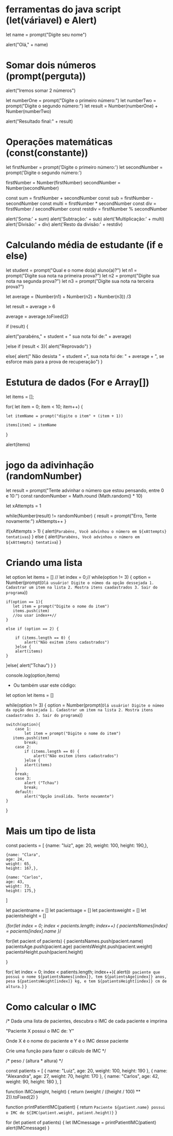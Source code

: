 # ferramentas do java script (let(váriavel) e Alert)

let name = prompt("Digite seu nome")

alert("Olá," + name)


# Somar dois números (prompt(perguta))

alert("Iremos somar 2 números")

let numberOne = prompt("Digite o primeiro número:")
let numberTwo = prompt("Digite o segundo número:")
let result = Number(numberOne) + Number(numberTwo)

alert("Resultado final:" + result)

# Operações matemáticas (const(constante))

let firstNumber = prompt('Digite o primeiro número:')
let secondNumber = prompt('Digite o segundo número:')

firstNumber = Number(firstNumber)
secondNumber = Number(secondNumber)

const sum = firstNumber + secondNumber
const sub = firstNumber - secondNumber
const multi = firstNumber * secondNumber
const div = firstNumber / secondNumber
const restdiv = firstNumber % secondNumber

alert('Soma:' + sum)
alert('Subtração:' + sub)
alert('Multiplicação:' + multi)
alert('Divisão:' + div)
alert('Resto da divisão:' + restdiv)


# Calculando média de estudante (if e else)
let student = prompt("Qual e o nome do(a) aluno(a)?")
let n1 = prompt("Digite sua nota na primeira prova?")
let n2 = prompt("Digite sua nota na segunda prova?")
let n3 = prompt("Digite sua nota na terceira prova?")

let average = (Number(n1) + Number(n2) + Number(n3)) /3

let result = average > 6

average = average.toFixed(2)

if (result) {

  alert("parabéns," + student + " sua nota foi de:" + average) 

}else if (result < 3){
    alert("Reprovado")
}

else{
    alert(" Não desista " + student +", sua nota foi de: " + average + ", se esforce mais para a prova de recuperação")
}

# Estutura de dados (For e Array[])

let items = [];

for( let item = 0; item < 10; item++) {

    let itemName = prompt("digite o item" + (item + 1))

    items[item] = itemName
}

alert(items)

# jogo da adivinhação (randomNumber)

let result = prompt("Tente advinhar o número que estou pensando, entre 0 e 10:")
const randomNumber = Math.round (Math.random() * 10)

let xAttempts = 1

while(Number(result) != randomNumber) {
    result = prompt("Erro, Tente novamente:")
    xAttempts++
}

if(xAttempts > 1) {
    alert(`Parabéns, Você advinhou o número em ${xAttempts} tentativas`)
} else {
    alert(`Parabéns, Você advinhou o número em ${xAttempts} tentativa`)
}

# Criando uma lista

let option
let items = []
// let index = 0;//
while(option != 3) {
    option = Number(prompt(`
    Olá usuário! Digite o númeo da opção dessejada
    1. Cadastrar um item na lista
    2. Mostra itens caadastrados
    3. Sair do programa
    `))

   
    if(option == 1){
       let item = prompt("Digite o nome do item")
       items.push(item)
       //ou usar index++//
    }

    else if (option == 2) {

        if (items.length == 0) {
            alert("Não exitem itens cadastrados")
        }else {
        alert(items)
    }

}else{
        alert("Tchau")
    }
}

console.log(option,items)

- Ou também usar este código: 

let option
let items = []

while(option != 3) {
    option = Number(prompt(`
    Olá usuário! Digite o númeo da opção dessejada
    1. Cadastrar um item na lista
    2. Mostra itens caadastrados
    3. Sair do programa
    `))

   
    switch(option){
        case 1:
            let item = prompt("Digite o nome do item")
       items.push(item)
            break;
        case 2:
            if (items.length == 0) {
                alert("Não exitem itens cadastrados")
            }else {
            alert(items)
        }
        break;
        case 3:
            alert ("Tchau")
            break;
        default:
            alert("Opção inválida. Tente novamnte")
    }
}

# Mais um tipo de lista

const pacients = [
  {name: "luiz",
    age: 20,
    weight: 100,
    height: 190,},
    
    {name: "Clara",
    age: 24,
    weight: 65,
    height: 167,},

    {name: "Carlos",
    age: 43,
    weight: 73,
    height: 175,}

]

let pacientname = []
let pacientsage = []
let pacientsweight = []
let pacientsheight = []


/*for(let index = 0; index < pacients.length; index++) {
    pacientsNames[index] = pacients[index].name
}*/

for(let pacient of pacients) {
    pacientsNames.push(pacient.name)
    pacientsAge.push(pacient.age)
    pacientsWeight.push(pacient.weight)
    pacientsHeight.push(pacient.height)

}

for( let index = 0; index < patients.length; index++){
    alert(`O paciente que possui o nome ${patientsNames[index]}, tem ${patientsAge[index]} anos, pesa ${patientsWeight[index]} kg, e tem ${patientsHeight[index]} cm de altura.`)
}


# Como calcular o IMC
/* 
  Dada uma lista de pacientes, descubra o IMC de cada paciente e imprima

  "Paciente X possui o IMC de: Y"

  Onde X é o nome do paciente e Y é o IMC desse paciente

  Crie uma função para fazer o cálculo de IMC
*/

/* peso / (altura * altura) */

const patients = [
  {
    name: "Luiz",
    age: 20,
    weight: 100,
    height: 190
  },
  {
    name: "Alexandra",
    age: 27,
    weight: 70,
    height: 170
  },
  {
    name: "Carlos",
    age: 42,
    weight: 90,
    height: 180
  },
]

function IMC(weight, height) {
  return (weight / ((height / 100) ** 2)).toFixed(2)
}

function printPatientIMC(patient) {
  return `
    Paciente ${patient.name} possui o IMC de
    ${IMC(patient.weight, patient.height)}
  `
}

for (let patient of patients) {
  let IMCmessage = printPatientIMC(patient)
  alert(IMCmessage)
}

